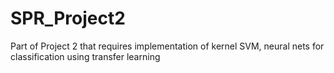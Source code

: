 # SPR_Project2
Part of Project 2 that requires implementation of kernel SVM, neural nets for classification using transfer learning
